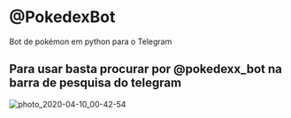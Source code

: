 # @PokedexBot
Bot de pokémon em python para o Telegram
## Para usar basta procurar por @pokedexx_bot na barra de pesquisa do telegram

![photo_2020-04-10_00-42-54](https://user-images.githubusercontent.com/17071599/78960383-47807100-7ac4-11ea-90dd-4d937abf0c7f.jpg)
